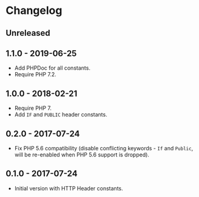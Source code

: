 # Changelog

<!-- There is always Unreleased section on the top. Subsections (Added, Changed, Fixed, Removed) should be added as needed. -->

## Unreleased

## 1.1.0 - 2019-06-25
- Add PHPDoc for all constants.
- Require PHP 7.2.

## 1.0.0 - 2018-02-21
- Require PHP 7.
- Add `IF` and `PUBLIC` header constants.

## 0.2.0 - 2017-07-24
- Fix PHP 5.6 compatibility (disable conflicting keywords - `If` and `Public`, will be re-enabled when PHP 5.6 support is dropped).

## 0.1.0 - 2017-07-24
- Initial version with HTTP Header constants.
